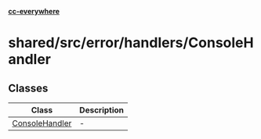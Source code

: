 [**cc-everywhere**](../../../../../index.md)

<HorizontalLine />

# shared/src/error/handlers/ConsoleHandler

## Classes

| Class | Description |
| ------ | ------ |
| [ConsoleHandler](classes/console-handler.md) | - |
